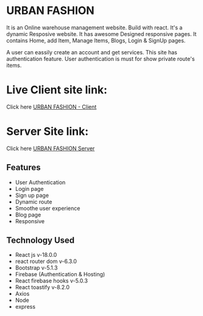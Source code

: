 
# URBAN FASHION

It is an Online warehouse management website. Build with react.  It's a dynamic Resposive website. It has awesome Designed responsive pages.
It contains Home, add Item, Manage Items, Blogs, Login & SignUp pages.

A user can eassily create an account and get services. This site has authentication feature. 
User authentication is must for show private route's items.

# Live Client site link: 
Click here [URBAN FASHION - Client](https://warehouse-management-e1fee.web.app/)

# Server  Site link: 
Click here [URBAN FASHION Server](https://floating-ravine-13496.herokuapp.com/)

## Features

 - User Authentication
 - Login page
 - Sign up page
 - Dynamic route
 - Smoothe user experience
 - Blog page
 - Responsive
## Technology Used
- React js v-18.0.0
- react router dom v-6.3.0
- Bootstrap v-5.1.3
- Firebase (Authentication & Hosting)
- React firebase hooks v-5.0.3
- React toastify v-8.2.0
- Axios
- Node
- express
